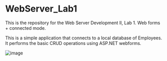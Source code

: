 # WebServer_Lab1
This is the repository for the Web Server Development II, Lab 1. Web forms + connected mode.

This is a simple application that connects to a local database of Employees.
It performs the basic CRUD operations using ASP.NET webforms.

![image](https://github.com/claramcarvalho/WebServer_Lab1/assets/126411397/856e207d-7663-484b-811e-d3fd6aede330)
